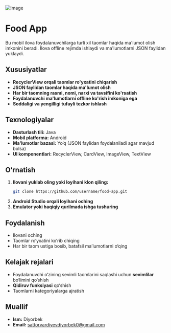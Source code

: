![image](https://github.com/user-attachments/assets/67b232ca-fcd0-4326-a14b-be5385ff5ff0)

# Food App

Bu mobil ilova foydalanuvchilarga turli xil taomlar haqida ma'lumot olish imkonini beradi. Ilova offline rejimda ishlaydi va ma'lumotlarni JSON faylidan yuklaydi.

## Xususiyatlar
- **RecyclerView orqali taomlar ro'yxatini chiqarish**
- **JSON faylidan taomlar haqida ma'lumot olish**
- **Har bir taomning rasmi, nomi, narxi va tavsifini ko'rsatish**
- **Foydalanuvchi ma'lumotlarni offline ko'rish imkoniga ega**
- **Soddaligi va yengilligi tufayli tezkor ishlash**

## Texnologiyalar
- **Dasturlash tili:** Java
- **Mobil platforma:** Android
- **Ma'lumotlar bazasi:** Yo‘q (JSON faylidan foydalaniladi agar mavjud bolsa)
- **UI komponentlari:** RecyclerView, CardView, ImageView, TextView

## O‘rnatish
1. **Ilovani yuklab oling yoki loyihani klon qiling:**
   ```sh
   git clone https://github.com/username/food-app.git
   ```
2. **Android Studio orqali loyihani oching**
3. **Emulator yoki haqiqiy qurilmada ishga tushuring**

## Foydalanish
- Ilovani oching
- Taomlar ro‘yxatini ko‘rib chiqing
- Har bir taom ustiga bosib, batafsil ma’lumotlarni o‘qing

## Kelajak rejalari
- Foydalanuvchi o‘zining sevimli taomlarini saqlashi uchun **sevimlilar** bo‘limini qo‘shish
- **Qidiruv funksiyasi** qo‘shish
- Taomlarni kategoriyalarga ajratish


## Muallif
- **Ism:** Diyorbek
- **Email:** sattorvardiyevdiyorbek0@gmail.com

